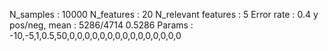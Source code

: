 N_samples                     : 10000
N_features                    : 20
N_relevant features           : 5
Error rate                    : 0.4
y pos/neg, mean               : 5286/4714 0.5286
Params                        : -10,-5,1,0.5,50,0,0,0,0,0,0,0,0,0,0,0,0,0,0,0
